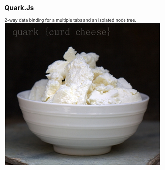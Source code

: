 ## Quark.Js
2-way data binding for a multiple tabs and an isolated node tree.
![Quark!](https://github.com/EuDgee/quark-js/blob/master/other/logo.jpg)
